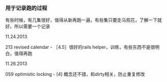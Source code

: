 ### 用于记录跑的过程

有些时候，有几集很好，值得从新再跑一遍，有些集只要走马观花，了解一下就好。所以需要一个记录

11.24.2013

213 revised calendar - ［4.5］很好的rails helper，训练，有些东西不是很明白，值得再跑

11.26.2013

059 optimistic locking - [4] 概念还不错，和dirty相关，防止重复修改
